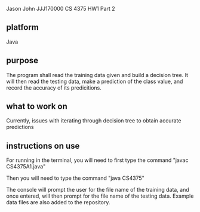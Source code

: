 
Jason John 
JJJ170000
CS 4375 HW1 Part 2

## platform
Java

## purpose
The program shall read the training data given and build a decision tree. It will then read the testing data, make a prediction of the class value, and record the accuracy of its predicitions. 

## what to work on
Currently, issues with iterating through decision tree to obtain accurate predictions

## instructions on use
For running in the terminal, you will need to first type the command "javac CS4375A1.java"

Then you will need to type the command "java CS4375"

The console will prompt the user for the file name of the training data, and once entered, will then prompt for the file name of the testing data. Example data files are also added to the repository.